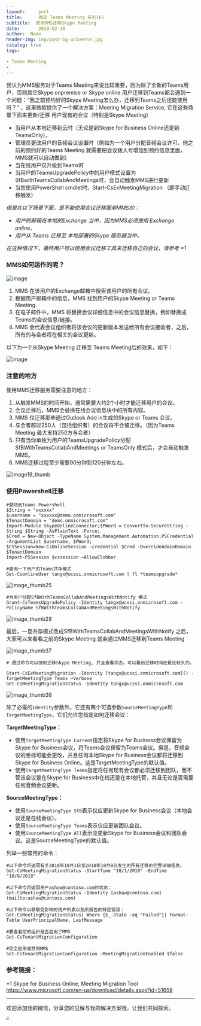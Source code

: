 ```yaml
---
layout:     post
title:      微软 Teams Meeting 系列(6) 
subtitle:  使用MMS迁移Skype Meeting
date:       2020-02-10
author:  Nemo
header-img: img/post-bg-universe.jpg
catalog: true
tags:

- Teams-Meeting
- 
---
```


我认为MMS服务对于Teams Meeting来说比较重要，因为除了全新的Teams用户，否则其它Skype onpremise or Skype online 用户迁移到Teams都会遇到一个问题：“我之前预约好的Skype Meeting怎么办，迁移到Teams之后还能使用吗？” ，这里微软提供了一个解决方案：Meeting Migration Service, 它在这些场景下面来更新/迁移 用户现有的会议（特别是Skype Meeting）

- 当用户从本地迁移到云时（无论是到Skype for Business Online还是到TeamsOnly）。
- 管理员更改用户的音频会议设置时（例如为一个用户分配音频会议许可，他之前的预约好的Teams Meeting 就需要把会议拨入号增加到预约信息里面，MMS就可以自动做到）
- 当在线用户仅升级到Teams时
- 当用户的TeamsUpgradePolicy中的用户模式设置为SfBwithTeamsCollabAndMeetings时，会自动触发MMS进行更新
- 当您使用PowerShell cmdlet时，Start-CsExMeetingMigration （即手动迁移触发）

*但是在以下场景下面，是不能使用会议迁移服务MMS的：*

- *用户的邮箱在本地的Exchange 当中，因为MMS必须使用 Exchange online。*
- *用户从 Teams 迁移至 本地部署的Skype 服务器当中。*

*在这种情况下，最终用户可以使用会议迁移工具来迁移自己的会议，请参考 \*1* 

### MMS如何运作的呢？

![image](https://cdn.jsdelivr.net/gh/tangx007/tangx007.github.io/img/061610d82eafeebc7610b4c313f915d64ec6.png)

1. MMS 在该用户的Exchange邮箱中搜索该用户的所有会议。
2. 根据用户邮箱中的信息，MMS 找到用户的Skype Meeting or Teams Meeting.
3. 在电子邮件中，MMS 将替换会议详细信息中的会议信息替换，例如替换成Teams的会议信息/链接。
4. MMS 会代表会议组织者将该会议的更新版本发送给所有会议接收者，之后，所有的与会者将在相关的会议更新。

以下为一个从Skype Meeting 迁移至 Teams Meeting后的效果，如下：

![image](https://cdn.jsdelivr.net/gh/tangx007/tangx007.github.io/img/260c7f4d555b0a5ad385b40ad21b72c7.png)

### 注意的地方

使用MMS迁移服务需要注意的地方：

1. 从触发MMS的时间开始，通常需要大约2个小时才能迁移用户的会议。
2. 会议迁移后，MMS会替换在线会议信息块中的所有内容。
3. MMS 仅迁移那些通过Outlook Add in生成的Skype or Teams 会议。
4. 与会者超过250人（包括组织者）的会议将不会被迁移。（因为Teams Meeting 最大支持250方与会者）
5. 只有当你单独为用户的TeamsUpgradePolicy分配SfBWithTeamsCollabAndMeetings or TeamsOnly 模式后，才会自动触发MMS。
6. MMS迁移过程至少需要90分钟到120分钟左右。

![image19_thumb](https://cdn.jsdelivr.net/gh/tangx007/tangx007.github.io/img/image19_thumb_thumb1.png)

### 使用Powershell迁移

```
#登陆到Teams Powershell
$String = "xxxxxx"
$username = "xxxxxx@demo.onmicrosoft.com"
$TenantDomain = "demo.onmicrosoft.com"
Import-Module SkypeOnlineConnector;$PWord = ConvertTo-SecureString -String $String -AsPlainText -Force;
$Cred = New-Object -TypeName System.Management.Automation.PSCredential -ArgumentList $username, $PWord;
$CSSession=New-CsOnlineSession -credential $Cred -OverrideAdminDomain $TenantDomain
Import-PSSession $cssession –AllowClobber

#查询一下用户的Teams共存模式
Get-CsonlineUser tangx@ucssi.onmicrosoft.com | fl *teamsupgrade*
```

![image_thumb25](https://cdn.jsdelivr.net/gh/tangx007/tangx007.github.io/img/image_thumb25_thumb1.png)

```
#为用户分配SfBWithTeamsCollabAndMeetingsWithNotify 模式
Grant-CsTeamsUpgradePolicy -Identity tangx@ucssi.onmicrosoft.com -PolicyName SfBWithTeamsCollabAndMeetingsWithNotify
```

![image_thumb28](https://cdn.jsdelivr.net/gh/tangx007/tangx007.github.io/img/image_thumb28_thumb.png)

最后，一旦共存模式改成SfBWithTeamsCollabAndMeetingsWithNotify 之后，大家可以来看看之前的Skype Meeting 就会通过MMS迁移到Teams Meeting

![image_thumb37](https://cdn.jsdelivr.net/gh/tangx007/tangx007.github.io/img/image_thumb37_thumb1.png)

```
# 通过命令可以强制迁移Skype Meeting, 并且查看状态。可以看出迁移时间还是比较久的。

Start-CsExMeetingMigration -Identity [tangx@ucssi.onmicrosoft.com]() -TargetMeetingType Teams –Verbose
Get-CsMeetingMigrationStatus -Identity tangx@ucssi.onmicrosoft.com
```

![image_thumb38](https://cdn.jsdelivr.net/gh/tangx007/tangx007.github.io/img/image_thumb38_thumb1.png)

除了必需的`Identity`参数外，它还有两个可选参数`SourceMeetingType`和`TargetMeetingType`，它们允许您指定如何迁移会议：

**TargetMeetingType：**

- 使用`TargetMeetingType Current`指定将Skype for Business会议保留为Skype for Business会议，将Teams会议保留为Teams会议。但是，音频会议的坐标可能会更改，并且任何本地Skype for Business会议都将迁移到Skype for Business Online。这是TargetMeetingType的默认值。
- 使用`TargetMeetingType Teams`指定将任何现有会议都必须迁移到团队，而不管该会议是在Skype for Business中在线还是在本地托管，并且无论是否需要任何音频会议更新。

**SourceMeetingType：**

- 使用`SourceMeetingType SfB`表示仅应更新Skype for Business会议（本地会议还是在线会议）。
- 使用`SourceMeetingType Teams`表示仅应更新团队会议。
- 使用`SourceMeetingType All`表示应更新Skype for Business会议和团队会议。这是SourceMeetingType的默认值。

列举一些常用的命令：

```
#以下命令将返回有关2018年10月1日至2018年10月8日发生的所有迁移的完整详细信息。
Get-CsMeetingMigrationStatus -StartTime "10/1/2018" -EndTime "10/8/2018"

#以下命令将返回用户ashaw@contoso.com的状态：
Get-CsMeetingMigrationStatus -Identity [ashaw@contoso.com](mailto:ashaw@contoso.com)

#以下命令以获取受影响的用户列表以及所报告的特定错误：
Get-CsMeetingMigrationStatus| Where {$_.State -eq "Failed"}| Format-Table UserPrincipalName, LastMessage

#要查看您的组织是否启用了MMS
Get-CsTenantMigrationConfiguration

#完全启用或禁用MMS
Set-CsTenantMigrationConfiguration -MeetingMigrationEnabled $false
```

### 参考链接：

*1 Skype for Business Online, Meeting Migration Tool https://www.microsoft.com/en-us/download/details.aspx?id=51659

------

欢迎添加我的微信，分享您的见解与我的解决方案哦，让我们共同探索。

<img src="https://cdn.jsdelivr.net/gh/tangx007/tangx007.github.io/img/nemo-qrcode.jpg" style="zoom:50%;" />




